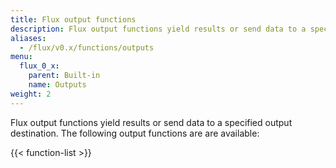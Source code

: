 ```yaml
---
title: Flux output functions
description: Flux output functions yield results or send data to a specified output destination.
aliases:
  - /flux/v0.x/functions/outputs
menu:
  flux_0_x:
    parent: Built-in
    name: Outputs
weight: 2
---
```


Flux output functions yield results or send data to a specified output destination.
The following output functions are are available:

{{< function-list >}}
